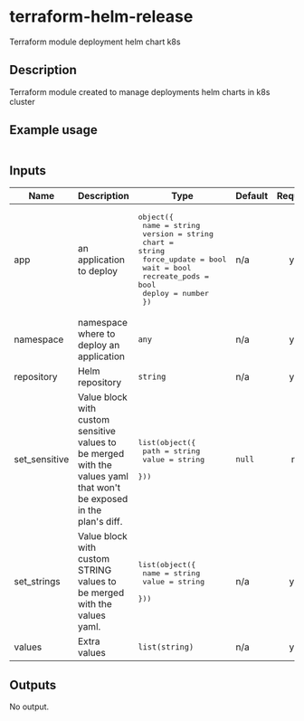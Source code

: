 

# terraform-helm-release

Terraform module deployment helm chart k8s

## Description

Terraform module created to manage deployments helm charts in k8s cluster

## Example usage

```hcl
```

## Inputs

| Name | Description | Type | Default | Required |
|------|-------------|------|---------|:--------:|
| app | an application to deploy | <pre>object({<br>    name          = string<br>    version       = string<br>    chart         = string<br>    force_update  = bool<br>    wait          = bool<br>    recreate_pods = bool<br>    deploy        = number<br>  })</pre> | n/a | yes |
| namespace | namespace where to deploy an application | `any` | n/a | yes |
| repository | Helm repository | `string` | n/a | yes |
| set\_sensitive | Value block with custom sensitive values to be merged with the values yaml that won't be exposed in the plan's diff. | <pre>list(object({<br>    path  = string<br>    value = string<br>  }))</pre> | `null` | no |
| set\_strings | Value block with custom STRING values to be merged with the values yaml. | <pre>list(object({<br>    name  = string<br>    value = string<br>  }))</pre> | n/a | yes |
| values | Extra values | `list(string)` | n/a | yes |

## Outputs

No output.

